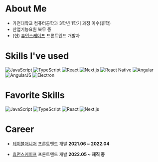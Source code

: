 # About Me

- 가천대학교 컴퓨터공학과 3학년 1학기 과정 이수(휴학)
- 산업기능요원 복무 중
- (현) [휴먼스케이프](https://humanscape.io/kr/recruit.html) 프론트엔드 개발자

# Skills I've used
<div>
  <img alt="JavaScript" src ="https://img.shields.io/badge/JavaScript-F7DF1E.svg?&style=for-the-badge&logo=JavaScript&logoColor=white"/>
  <img alt="TypeScript" src ="https://img.shields.io/badge/TypeScript-3178C6.svg?&style=for-the-badge&logo=TypeScript&logoColor=white"/>
  <img alt="React" src ="https://img.shields.io/badge/React-61DAFB.svg?&style=for-the-badge&logo=React&logoColor=white"/>
  <img alt="Next.js" src ="https://img.shields.io/badge/Next.js-000000.svg?&style=for-the-badge&logo=Next.js&logoColor=white"/>
  <img alt="React Native" src="https://img.shields.io/badge/React_Native-20232A?style=for-the-badge&logo=react&logoColor=61DAFB" />
  <img alt="Angular" src ="https://img.shields.io/badge/Angular-DD0031.svg?&style=for-the-badge&logo=Angular&logoColor=white"/>
  <img alt="AngularJS" src ="https://img.shields.io/badge/AngularJS-E23237.svg?&style=for-the-badge&logo=AngularJS&logoColor=white"/>
  <img alt="Electron" src ="https://img.shields.io/badge/Electron-47848F.svg?&style=for-the-badge&logo=Electron&logoColor=white"/>
</div>

# Favorite Skills
<div>
  <img alt="JavaScript" src ="https://img.shields.io/badge/JavaScript-F7DF1E.svg?&style=for-the-badge&logo=JavaScript&logoColor=white"/>
  <img alt="TypeScript" src ="https://img.shields.io/badge/TypeScript-3178C6.svg?&style=for-the-badge&logo=TypeScript&logoColor=white"/>
  <img alt="React" src ="https://img.shields.io/badge/React-61DAFB.svg?&style=for-the-badge&logo=React&logoColor=white"/>
  <img alt="Next.js" src ="https://img.shields.io/badge/Next.js-000000.svg?&style=for-the-badge&logo=Next.js&logoColor=white"/>
</div>

# Career

- [테이블매니저](http://www.tablemanager.io/) 프론트엔드 개발 **2021.06 ~ 2022.04**

- [휴먼스케이프](https://humanscape.io/kr/recruit.html) 프론트엔드 개발 **2022.05 ~ 재직 중**
